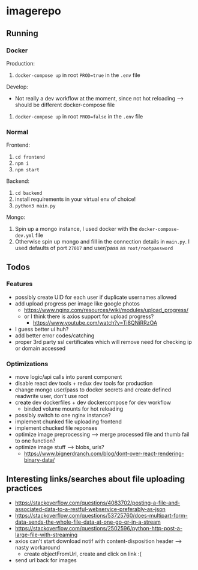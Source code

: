 # imagerepo

## Running

### Docker

Production:
1. `docker-compose up` in root `PROD=true` in the `.env` file

Develop:
* Not really a dev workflow at the moment, since not hot reloading --> should be different docker-compose file
1. `docker-compose up` in root `PROD=false` in the `.env` file

### Normal
Frontend:
1. `cd frontend`
2. `npm i`
2. `npm start`

Backend:
1. `cd backend`
2. install requirements in your virtual env of choice! 
3. `python3 main.py`

Mongo: 
1. Spin up a mongo instance, I used docker with the `docker-compose-dev.yml` file
2. Otherwise spin up mongo and fill in the connection details in `main.py`. I used defaults of port `27017` and user/pass as `root/rootpassword`



## Todos

### Features
* possibly create UID for each user if duplicate usernames allowed
* add upload progress per image like google photos
    * https://www.nginx.com/resources/wiki/modules/upload_progress/
    * or I think there is axios support for upload progress?
        * https://www.youtube.com/watch?v=Ti8QNiRRzOA
* I guess better ui huh?  
* add better error codes/catching
* proper 3rd party ssl certificates which will remove need for checking ip or domain accessed

### Optimizations

* move logic/api calls into parent component
* disable react dev tools + redux dev tools for production 
* change mongo user/pass to docker secrets and create defined readwrite user, don't use root
* create dev dockerfiles + dev dockercompose for dev workflow
    * binded volume mounts for hot reloading
* possibly switch to one nginx instance?
* implement chunked file uploading frontend
* implement chucked file reponses
* optimize image preprocessing --> merge processed file and thumb fail to one function?
* optimize image stuff --> blobs, urls? 
    * https://www.bignerdranch.com/blog/dont-over-react-rendering-binary-data/


## Interesting links/searches about file uploading practices
* https://stackoverflow.com/questions/4083702/posting-a-file-and-associated-data-to-a-restful-webservice-preferably-as-json
* https://stackoverflow.com/questions/53725760/does-multipart-form-data-sends-the-whole-file-data-at-one-go-or-in-a-stream
* https://stackoverflow.com/questions/2502596/python-http-post-a-large-file-with-streaming
* axios can't start download notif with content-disposition header --> nasty workaround
   * create objectFromUrl, create and click on link :(
* send url back for images 
